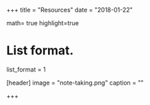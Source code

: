 +++
title = "Resources"
date = "2018-01-22"

math= true
highlight=true

# List format.
list_format = 1

[header]
image = "note-taking.png"
caption = ""

+++
